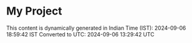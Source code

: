 # My Project

This content is dynamically generated in Indian Time (IST): 2024-09-06 18:59:42 IST
Converted to UTC: 2024-09-06 13:29:42 UTC
